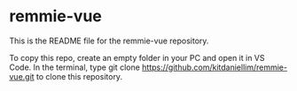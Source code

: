 # remmie-vue

This is the README file for the remmie-vue repository.

To copy this repo, create an empty folder in your PC and open it in VS Code. 
In the terminal, type git clone https://github.com/kitdaniellim/remmie-vue.git to clone this repository.
